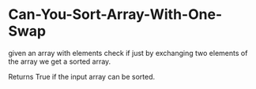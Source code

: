 # Can-You-Sort-Array-With-One-Swap

given an array with elements check if just by exchanging two elements of the array we get a sorted array.

Returns True if the input array can be sorted.
